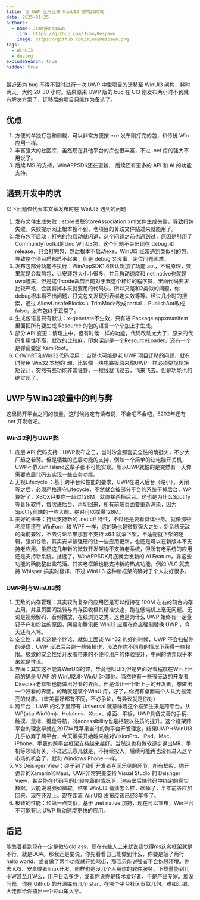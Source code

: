 ```yaml
---
title: 记 UWP 应用迁移 WinUI3 架构踩的坑
date: 2025-01-25
authors:
  - name: JimmyRespawn
    link: https://github.com/JimmyRespawn
    image: https://github.com/JimmyRespawn.png
tags:
  - WinUI3
  - devlog
excludeSearch: true
hidden: true
---
```


最近因为 bug 不得不暂时进行一次 UWP 中型项目的迁移至 WinUI3 架构，耗时两天，大约 20-30 小时。结果原来 UWP 版的 bug 在 UI3 刚发布两小时不到就有解决方案了，迁移后的项目只能作为备选了。

## 优点

1. 方便的单独打包和侧载，可以非常方便按 exe 发布刚打完的包，和传统 Win 应用一样。
2. 丰富强大的社区库，虽然现在其他平台的库也很丰富，不过 .net 库的强大不用说了。
3. 后续 MS 的支持，WinAPPSDK还在更新， 后续还有更多的 API 和 AI 的功能支持。

## 遇到开发中的坑

以下问题仅代表本文章发布时在 WinUI3 遇到的问题

1. 发布文件生成失败：store关联StoreAssociation.xml文件生成失败，导致打包失败，失败提示网上根本搜不到，老项目的关联文件贴过来就能用了。
2. 发布包不启动：打完的包启动就闪退，这个问题之前也遇到过，原因是引用了CommunityToolkit的Uno WinU3包，这个问题不会出现在 debug 和 release，只会打完包，然后根本不启动exe，WinUI3 经常遇到类似引的包，导致整个项目启都启不起来，但是 debug 又没事，定位问题困难。
3. 发布包部分功能不执行：WinAppSDK1.6默认新加了功能 aot，不说原理，效果就是会裁剪包，让安装包大小小很多，并且启动速度和.net native也就是uwp媲美，但是这个code裁剪目前对于我这个稀烂的程序员，里面代码要求比较严格，会裁剪掉本来就要用的代码块。所以又是和2类似的问题，你debug根本看不出问题，打完包又发现列表绑定失效等等。经过几小时的搜索，通过 AllowUnsafeBlocks + TrimMode改成partial + PublishAot改成false，发布包终于正常了。
4. 生成包语言只有默认：x-generate不生效，只有进 Package.appxmanifest 里面把所有要生成 Resource 的包的语言一个个加上才生成。
5. 部分 API 变更：情理之中，但有时候一样的功能，代码改动太大了，原来的代码复用性不高，就改的比较麻，印象深刻是一个ResourceLoader，还有一个是弹窗要定 XamlRoot。
6. CsWinRT和Win32代码混用： 当然也可能是老 UWP 项目迁移的问题，就有时候用 Win32 本地的 dll，比较像一块电路板原来像UWP一样必须要规规矩矩设计，突然有些功能非常狂野，一根线就飞过去，飞来飞去。但是功能也的确实现了。

## UWP与Win32较量中的利与弊

这里抛开平台之间的较量，这时候肯定有读者说，不会吧不会吧，5202年还有 .net 开发者吧。

### Win32利与UWP弊

1. 底层 API 代码支持：UWP发布之日，当时沙盒那套安全性的确挺火，不少大厂趋之若鹜。但是牺牲的底层功能的支持，例如一个简单的让电脑开关机， UWP不靠XamlIsland这辈子都不可能实现。所以UWP就怕的是突然有一天你需要底层代码去实现一些业务功能。
2. 无视Lifecycle ：基于跨平台和性能的要求，UWP在进入后台（缩小），关闭等之后，必须严格遵守Lifecycle，不然就会被部分平台的系统干掉后台，WP算好了，XBOX只要你一超过128M，就直接杀掉后台。这也是为什么Spotify等音乐软件，每次进后台，再切回来，所有前端页面要重新渲染，因为Spotify前端的一些大图，绝对可以撑爆128M。
3. 美好的未来：持续支持新的 .net c# 特性，不过还是要看具体业务。就像那些老应用还在 WinForm 和 WPF 一样，这的确也是微软强大之处，新系统无敌的向前兼容，不去讨论苹果那套不支持 x64 就滚下架，不适配就下架的逻辑，强如谷歌，其实安卓该强硬的让一些应用更新，也还是可以在新版本不支持老应用。虽然这几年新的微软开发架构不支持老系统，但所有老系统的应用还是支持新系统。扯远了，WinAPPSDK月底就会发新的 AI Feature，靠这些功能的确能整出些花活。其实老框架也能支持新的热点功能，例如 VLC 就支持 Whisper 搞实时翻译，不过 WinUI3 这种新框架的确对于个人友好很多。

### UWP利与WinUI3弊

1. 无敌的内存管理：其实较为复杂的应用还是可以维持在 100M 左右的前台内存占用，并且页面间跳转与内存回收极其精准快速，跑在低端机上毫无问题。无论是视频解码、音频播放，在线浏览之类，这也是为什么 UWP 始终有一定量钉子户和粉丝的原因，网易和腾讯把 Win32 应用在商店强制替换 UWP ，今天还有人骂。
2. 安全性：其实这是个悖论，就如上面谈 Win32 的好的时候，UWP 不会扫描你的硬盘，UWP 没法后台跑一些骚操作，没法在你不同意的情况下获得一些权限。极致的安全性给开发者带来的不便和用户的体验提升，中间的博弈似乎本来就是悖论。
3. 界面：其实这不能算WinUI3的弊，毕竟他叫UI3,但是界面好看程度在Win上目前的确是 UWP 的 WinUI2.8>WinUI3>其他。当然也有一些强无敌的开发者Directx+老框架也能做出好看的界面。但是你让一个新上手的开发者，想做出一个好看的界面，的确就是装个WinUI库，好了，你拥有桌面端个人认为最漂亮的材质。（审美喜好都有不同，不必争论，有异议就是你对）
4. 跨平台：UWP 的名字里带有 Universal 就意味着这个框架生来是跨平台，从WP(aka Win10m)、Hololens、Xbox、桌面、平板，UWP具备完善的手柄、触摸、鼠标、键盘导航，对accessibility也是相较以往质的提升。这个框架跨平台的理念早就在2017年甩苹果当时的跨平台开发理念，结果UWP->WinUI3几乎放弃了跨平台，今天苹果开始越来越对VisionPro、iPad、Mac、iPhone、手表的跨平台框架支持越来越好。当然这也和微软逐步退出MR、手机等领域有关，不过这玩意儿就是，不持续投入，后续可能再也没有进入这个市场的机会了，就和 Windows Phone 一样。
5. VS Deisnger View：终于到了我们开发者喜闻乐见的环节，所有框架，抛开诡异的Xamarin和Maui，UWP非常完美支持 Visual Studio 的 Deisnger View，甚至能在代码写的比较完善的情况下，渲染出后端代码中绑定的真实数据，只能说说强如微软。结果 WinUI3 猜猜怎么样，砍掉了，半年前答应加回来，现在还没上。现在距离 WinUI3 发布应该已经3年多了。
6. 极致的性能：和第一点类似，基于 .net native 加持，现在可以宣布，Win平台不可能有比 UWP 启动速度更快的应用。

## 后记

能憋着看到现在一定是微软old ass，现在有些人上来就说我觉得ms这套框架就是不行，就是DOA。那我还是要说，你先看看自己能做到什么，你要是敲了两行hello world，或者做了两个功能就开始骂街，那我只能说强者不会抱怨环境。你去 iOS、安卓或者linux开发，照样也是没几个人用你的软件服务，下载量能到几十W甚至几W么，用户日活多少，或者你说你是技术爱好者，不是产品专家。那没问题，你在 Github 的开源库有几个 star，在哪个平台社区贡献几何。难如汇编，大佬都给你搞出一个过山车大亨。